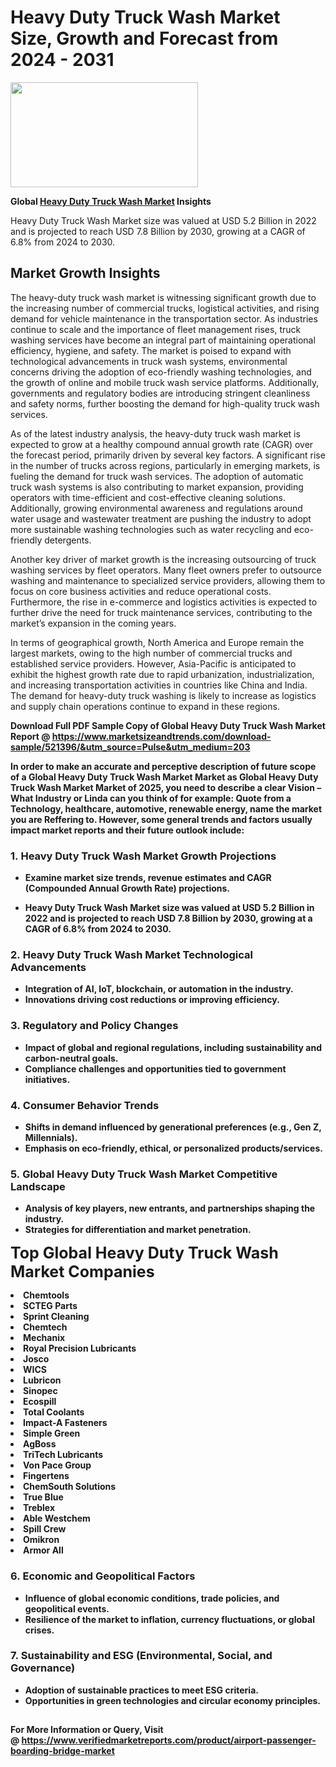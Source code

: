 <H1>Heavy Duty Truck Wash Market Size, Growth and Forecast from 2024 - 2031</H1><img class="aligncenter size-medium wp-image-584254" src="https://thirdeyenews.in/wp-content/uploads/2024/09/Global-Market-Research-300x168.jpeg" alt="" width="300" height="168" /><p><strong>Global&nbsp;<a href="https://www.marketsizeandtrends.com/download-sample/521396/&amp;utm_source=Pulse&amp;utm_medium=203">Heavy Duty Truck Wash Market</a> Insights</strong></p><p>Heavy Duty Truck Wash Market size was valued at USD 5.2 Billion in 2022 and is projected to reach USD 7.8 Billion by 2030, growing at a CAGR of 6.8% from 2024 to 2030.</p><p><h2>Market Growth Insights</h2> <p>The heavy-duty truck wash market is witnessing significant growth due to the increasing number of commercial trucks, logistical activities, and rising demand for vehicle maintenance in the transportation sector. As industries continue to scale and the importance of fleet management rises, truck washing services have become an integral part of maintaining operational efficiency, hygiene, and safety. The market is poised to expand with technological advancements in truck wash systems, environmental concerns driving the adoption of eco-friendly washing technologies, and the growth of online and mobile truck wash service platforms. Additionally, governments and regulatory bodies are introducing stringent cleanliness and safety norms, further boosting the demand for high-quality truck wash services.</p> <p><strong></strong></p> <p>As of the latest industry analysis, the heavy-duty truck wash market is expected to grow at a healthy compound annual growth rate (CAGR) over the forecast period, primarily driven by several key factors. A significant rise in the number of trucks across regions, particularly in emerging markets, is fueling the demand for truck wash services. The adoption of automatic truck wash systems is also contributing to market expansion, providing operators with time-efficient and cost-effective cleaning solutions. Additionally, growing environmental awareness and regulations around water usage and wastewater treatment are pushing the industry to adopt more sustainable washing technologies such as water recycling and eco-friendly detergents.</p> <p>Another key driver of market growth is the increasing outsourcing of truck washing services by fleet operators. Many fleet owners prefer to outsource washing and maintenance to specialized service providers, allowing them to focus on core business activities and reduce operational costs. Furthermore, the rise in e-commerce and logistics activities is expected to further drive the need for truck maintenance services, contributing to the market’s expansion in the coming years.</p> <p>In terms of geographical growth, North America and Europe remain the largest markets, owing to the high number of commercial trucks and established service providers. However, Asia-Pacific is anticipated to exhibit the highest growth rate due to rapid urbanization, industrialization, and increasing transportation activities in countries like China and India. The demand for heavy-duty truck washing is likely to increase as logistics and supply chain operations continue to expand in these regions.</p> <p><strong></p><p><span class=""><strong>Download Full PDF Sample Copy of Global Heavy Duty Truck Wash Market Report</strong> @ <a href="https://www.marketsizeandtrends.com/download-sample/521396/&amp;utm_source=Pulse&amp;utm_medium=203" target="_blank">https://www.marketsizeandtrends.com/download-sample/521396/&amp;utm_source=Pulse&amp;utm_medium=203</a></span></p><p>In order to make an accurate and perceptive description of future scope of a Global&nbsp;Heavy Duty Truck Wash Market Market as Global&nbsp;Heavy Duty Truck Wash Market Market of 2025, you need to describe a clear Vision &ndash; What Industry or Linda can you think of for example: Quote from a Technology, healthcare, automotive, renewable energy, name the market you are Reffering to. However, some general trends and factors usually impact market reports and their future outlook include:</p><h3>1.&nbsp;<strong>Heavy Duty Truck Wash Market Growth Projections</strong></h3><ul><li>Examine market size trends, revenue estimates and CAGR (Compounded Annual Growth Rate) projections.</li><li><p>Heavy Duty Truck Wash Market size was valued at USD 5.2 Billion in 2022 and is projected to reach USD 7.8 Billion by 2030, growing at a CAGR of 6.8% from 2024 to 2030.</p></li></ul><h3>2.&nbsp;<strong>Heavy Duty Truck Wash Market Technological Advancements</strong></h3><ul><li>Integration of AI, IoT, blockchain, or automation in the industry.</li><li>Innovations driving cost reductions or improving efficiency.</li></ul><h3>3.&nbsp;<strong>Regulatory and Policy Changes</strong></h3><ul><li>Impact of global and regional regulations, including sustainability and carbon-neutral goals.</li><li>Compliance challenges and opportunities tied to government initiatives.</li></ul><h3>4.&nbsp;<strong>Consumer Behavior Trends</strong></h3><ul><li>Shifts in demand influenced by generational preferences (e.g., Gen Z, Millennials).</li><li>Emphasis on eco-friendly, ethical, or personalized products/services.</li></ul><h3>5.&nbsp;<strong>Global Heavy Duty Truck Wash Market Competitive Landscape</strong></h3><ul><li>Analysis of key players, new entrants, and partnerships shaping the industry.</li><li>Strategies for differentiation and market penetration.</li></ul><p data-pm-slice="1 1 []"><span style="color: inherit; font-family: inherit; font-size: 25px;">Top Global Heavy Duty Truck Wash Market Companies</span></p><div class="" data-test-id=""><p><li>Chemtools</li><li> SCTEG Parts</li><li> Sprint Cleaning</li><li> Chemtech</li><li> Mechanix</li><li> Royal Precision Lubricants</li><li> Josco</li><li> WICS</li><li> Lubricon</li><li> Sinopec</li><li> Ecospill</li><li> Total Coolants</li><li> Impact-A Fasteners</li><li> Simple Green</li><li> AgBoss</li><li> TriTech Lubricants</li><li> Von Pace Group</li><li> Fingertens</li><li> ChemSouth Solutions</li><li> True Blue</li><li> Treblex</li><li> Able Westchem</li><li> Spill Crew</li><li> Omikron</li><li> Armor All</li></p></div><h3>6.&nbsp;<strong>Economic and Geopolitical Factors</strong></h3><ul><li>Influence of global economic conditions, trade policies, and geopolitical events.</li><li>Resilience of the market to inflation, currency fluctuations, or global crises.</li></ul><h3>7.&nbsp;<strong>Sustainability and ESG (Environmental, Social, and Governance)</strong></h3><ul><li>Adoption of sustainable practices to meet ESG criteria.</li><li>Opportunities in green technologies and circular economy principles.</li></ul><h2><strong style="font-size: 14px;">For More Information or Query, Visit @&nbsp;</strong><a style="background-color: #ffffff; font-size: 14px;" href="https://www.marketsizeandtrends.com/report/heavy-duty-truck-wash-market/" target="_blank">https://www.verifiedmarketreports.com/product/airport-passenger-boarding-bridge-market</a></h2>
